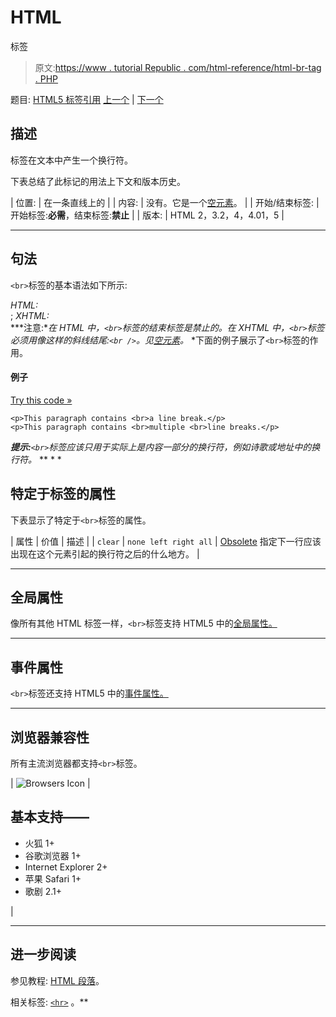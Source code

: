 # HTML
标签

> 原文:[https://www . tutorial Republic . com/html-reference/html-br-tag . PHP](https://www.tutorialrepublic.com/html-reference/html-br-tag.php)

题目: [HTML5 标签引用](html5-tags.php) [上一个](html-body-tag.php) | [下一个](html-button-tag.php)

## 描述

标签在文本中产生一个换行符。

下表总结了此标记的用法上下文和版本历史。

| 位置: | 在一条直线上的 |
| 内容: | 没有。它是一个[空元素](../html-tutorial/html-elements.php#empty-elements)。 |
| 开始/结束标签: | 开始标签:**必需**，结束标签:**禁止** |
| 版本: | HTML 2，3.2，4，4.01，5 |

* * *

## 句法

`<br>`标签的基本语法如下所示:

*HTML:*<br>; *XHTML:*<br /> ***注意:**在 HTML 中，`<br>`标签的结束标签是禁止的。在 XHTML 中，`<br>`标签必须用像这样的斜线结尾:`<br />`。见[空元素](../html-tutorial/html-elements.php#empty-elements)。*  *下面的例子展示了`<br>`标签的作用。

#### 例子

[Try this code »](../codelab.php?topic=html&file=br-tag "Try this code using online Editor")

```
<p>This paragraph contains <br>a line break.</p>
<p>This paragraph contains <br>multiple <br>line breaks.</p>
```

 ***提示:**`<br>`标签应该只用于实际上是内容一部分的换行符，例如诗歌或地址中的换行符。*  ** * *

## 特定于标签的属性

下表显示了特定于`<br>`标签的属性。

| 属性 | 价值 | 描述 |
| `clear` | `none
left
right
all` | [Obsolete](../definitions.php#obsolete "Not supported in HTML5") 指定下一行应该出现在这个元素引起的换行符之后的什么地方。 |

* * *

## 全局属性

像所有其他 HTML 标签一样，`<br>`标签支持 HTML5 中的[全局属性。](html5-global-attributes.php)

* * *

## 事件属性

`<br>`标签还支持 HTML5 中的[事件属性。](html5-event-attributes.php)

* * *

## 浏览器兼容性

所有主流浏览器都支持`<br>`标签。

| ![Browsers Icon](../Images/e9331123c77668c1832e541c2fca1002.png) | 

## 基本支持——

*   火狐 1+
*   谷歌浏览器 1+
*   Internet Explorer 2+
*   苹果 Safari 1+
*   歌剧 2.1+

 |

* * *

## 进一步阅读

参见教程: [HTML 段落](../html-tutorial/html-paragraphs.php)。

相关标签: [`<hr>`](html-hr-tag.php) 。**